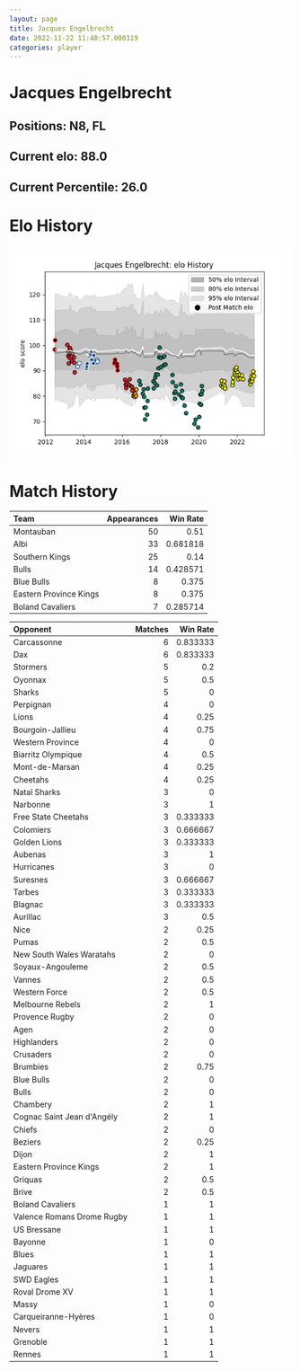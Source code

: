 ```yaml
---  
layout: page  
title: Jacques Engelbrecht  
date: 2022-11-22 11:40:57.000319  
categories: player  
---
```

# Jacques Engelbrecht

## Positions: N8, FL

## Current elo: 88.0

## Current Percentile: 26.0

# Elo History


![elo history](history_JacquesEngelbrecht.png)
# Match History


| Team                   |   Appearances |   Win Rate |
|:-----------------------|--------------:|-----------:|
| Montauban              |            50 |   0.51     |
| Albi                   |            33 |   0.681818 |
| Southern Kings         |            25 |   0.14     |
| Bulls                  |            14 |   0.428571 |
| Blue Bulls             |             8 |   0.375    |
| Eastern Province Kings |             8 |   0.375    |
| Boland Cavaliers       |             7 |   0.285714 |

| Opponent                   |   Matches |   Win Rate |
|:---------------------------|----------:|-----------:|
| Carcassonne                |         6 |   0.833333 |
| Dax                        |         6 |   0.833333 |
| Stormers                   |         5 |   0.2      |
| Oyonnax                    |         5 |   0.5      |
| Sharks                     |         5 |   0        |
| Perpignan                  |         4 |   0        |
| Lions                      |         4 |   0.25     |
| Bourgoin-Jallieu           |         4 |   0.75     |
| Western Province           |         4 |   0        |
| Biarritz Olympique         |         4 |   0.5      |
| Mont-de-Marsan             |         4 |   0.25     |
| Cheetahs                   |         4 |   0.25     |
| Natal Sharks               |         3 |   0        |
| Narbonne                   |         3 |   1        |
| Free State Cheetahs        |         3 |   0.333333 |
| Colomiers                  |         3 |   0.666667 |
| Golden Lions               |         3 |   0.333333 |
| Aubenas                    |         3 |   1        |
| Hurricanes                 |         3 |   0        |
| Suresnes                   |         3 |   0.666667 |
| Tarbes                     |         3 |   0.333333 |
| Blagnac                    |         3 |   0.333333 |
| Aurillac                   |         3 |   0.5      |
| Nice                       |         2 |   0.25     |
| Pumas                      |         2 |   0.5      |
| New South Wales Waratahs   |         2 |   0        |
| Soyaux-Angouleme           |         2 |   0.5      |
| Vannes                     |         2 |   0.5      |
| Western Force              |         2 |   0.5      |
| Melbourne Rebels           |         2 |   1        |
| Provence Rugby             |         2 |   0        |
| Agen                       |         2 |   0        |
| Highlanders                |         2 |   0        |
| Crusaders                  |         2 |   0        |
| Brumbies                   |         2 |   0.75     |
| Blue Bulls                 |         2 |   0        |
| Bulls                      |         2 |   0        |
| Chambery                   |         2 |   1        |
| Cognac Saint Jean d'Angély |         2 |   1        |
| Chiefs                     |         2 |   0        |
| Beziers                    |         2 |   0.25     |
| Dijon                      |         2 |   1        |
| Eastern Province Kings     |         2 |   1        |
| Griquas                    |         2 |   0.5      |
| Brive                      |         2 |   0.5      |
| Boland Cavaliers           |         1 |   1        |
| Valence Romans Drome Rugby |         1 |   1        |
| US Bressane                |         1 |   1        |
| Bayonne                    |         1 |   0        |
| Blues                      |         1 |   1        |
| Jaguares                   |         1 |   1        |
| SWD Eagles                 |         1 |   1        |
| Roval Drome XV             |         1 |   1        |
| Massy                      |         1 |   0        |
| Carqueiranne-Hyères        |         1 |   0        |
| Nevers                     |         1 |   1        |
| Grenoble                   |         1 |   1        |
| Rennes                     |         1 |   1        |